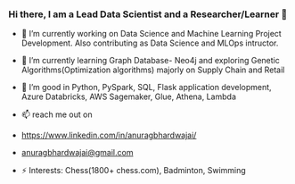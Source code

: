 ### Hi there, I am a Lead Data Scientist and a Researcher/Learner 👋

- 🔭 I’m currently working on Data Science and Machine Learning Project Development. Also contributing as Data Science and MLOps intructor.

- 🌱 I’m currently learning Graph Database- Neo4j and
   exploring Genetic Algorithms(Optimization algorithms) majorly on Supply Chain and Retail

- 🤔 I’m good in Python,
   PySpark,
   SQL, 
   Flask application development,
   Azure Databricks, 
   AWS Sagemaker, Glue, Athena, Lambda 
   
- 📫  reach me out on
- https://www.linkedin.com/in/anuragbhardwajai/
- anuragbhardwajai@gmail.com

- ⚡ Interests: Chess(1800+ chess.com), Badminton, Swimming
